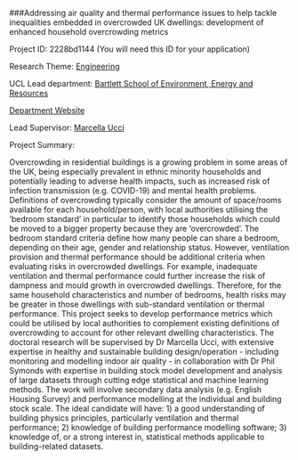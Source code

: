 ###Addressing air quality and thermal performance issues to help tackle inequalities embedded in overcrowded UK dwellings: development of enhanced household overcrowding metrics

Project ID: 2228bd1144
(You will need this ID for your application)

Research Theme: [Engineering](../themes/engineering.md)

UCL Lead department: [Bartlett School of Environment, Energy and Resources](../departments/bartlett-school-of-environment-energy-and-resources.md)

[Department Website](https://www.ucl.ac.uk/bartlett/bartlett-school-environment-energy-and-resources)

Lead Supervisor: [Marcella Ucci](https://iris.ucl.ac.uk/iris/browse/profile?upi=MUCCI66)

Project Summary:

Overcrowding in residential buildings is a growing problem in some areas of the UK, being especially prevalent in ethnic minority households and potentially leading to adverse health impacts, such as increased risk of infection transmission (e.g. COVID-19) and mental health problems. Definitions of overcrowding typically consider the amount of space/rooms available for each household/person, with local authorities utilising the ‘bedroom standard’ in particular to identify those households which could be moved to a bigger property because they are ‘overcrowded’. The bedroom standard criteria define how many people can share a bedroom, depending on their age, gender and relationship status. However, ventilation provision and thermal performance should be additional criteria when evaluating risks in overcrowded dwellings. For example, inadequate ventilation and thermal performance could further increase the risk of dampness and mould growth in overcrowded dwellings. Therefore, for the same household characteristics and number of bedrooms, health risks may be greater in those dwellings with sub-standard ventilation or thermal performance. This project seeks to develop performance metrics which could be utilised by local authorities to complement existing definitions of overcrowding to account for other relevant dwelling characteristics. The doctoral research will be supervised by Dr Marcella Ucci, with extensive expertise in healthy and sustainable building design/operation - including monitoring and modelling indoor air quality - in collaboration with Dr Phil Symonds with expertise in building stock model development and analysis of large datasets through cutting edge statistical and machine learning methods. The work will involve secondary data analysis (e.g. English Housing Survey) and performance modelling at the individual and building stock scale. The ideal candidate will have: 1) a good understanding of building physics principles, particularly ventilation and thermal performance; 2) knowledge of building performance modelling software; 3) knowledge of, or a strong interest in, statistical methods applicable to building-related datasets.